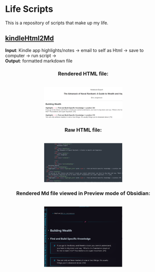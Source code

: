 # Life Scripts

This is a repository of scripts that make up my life. 

## [kindleHtml2Md](kindleHtml2Md.py)
**Input**: Kindle app highlights/notes → email to self as Html → save to computer → run script → <br/>
**Output**: formatted markdown file

<div align=center>
  <h3>Rendered HTML file:</h3><br/>  
<img src="/media/highlight-html1.png" style="width: 50%; height: auto;">
  
  <h3>Raw HTML file:</h3><br/>
<img src="/media/highlight-html2.png" style="width: 50%; height: auto;">
  
  <h3>Rendered Md file viewed in Preview mode of Obsidian:</h3><br/>
<img src="/media/highlight-md.png" style="width: 50%; height: auto;">
</div>
